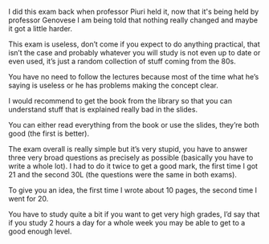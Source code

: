 I did this exam back when professor Piuri held it, now that it's being held by professor Genovese I am being told that nothing really changed and maybe it got a little harder.

This exam is useless, don’t come if you expect to do anything practical, that isn’t the case and probably whatever you will study is not even up to date or even used, it’s just a random collection of stuff coming from the 80s.

You have no need to follow the lectures because most of the time what he’s saying is useless or he has problems making the concept clear.

I would recommend to get the book from the library so that you can understand stuff that is explained really bad in the slides.

You can either read everything from the book or use the slides, they’re both good (the first is better).

The exam overall is really simple but it’s very stupid, you have to answer three very broad questions as precisely as possible (basically you have to write a whole lot). I had to do it twice to get a good mark, the first time I got 21 and the second 30L (the questions were the same in both exams).

To give you an idea, the first time I wrote about 10 pages, the second time I went for 20.

You have to study quite a bit if you want to get very high grades, I’d say that if you study 2 hours a day for a whole week you may be able to get to a good enough level.
